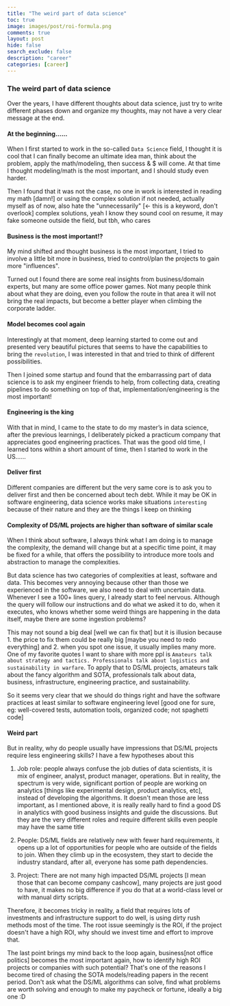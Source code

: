 ```yaml
---
title: "The weird part of data science"
toc: true
image: images/post/roi-formula.png
comments: true
layout: post
hide: false
search_exclude: false
description: "career"
categories: [career]
---
```


### The weird part of data science

Over the years, I have different thoughts about data science, just try to write different phases down and organize my thoughts, may not have a very clear message at the end.

#### At the beginning......
When I first started to work in the so-called `Data Science` field, I thought it is cool that I can finally become an ultimate idea man, think about the problem, apply the math/modeling, then success & $ will come. At that time I thought modeling/math is the most important, and I should study even harder.

Then I found that it was not the case, no one in work is interested in reading my math [damn!] or using the complex solution if not needed, actually myself as of now, also hate the "unnecessarily" [<- this is a keyword, don't overlook] complex solutions, yeah I know they sound cool on resume, it may fake someone outside the field, but tbh, who cares

#### Business is the most important!?
My mind shifted and thought business is the most important, I tried to involve a little bit more in business, tried to control/plan the projects to gain more "influences".

Turned out I found there are some real insights from business/domain experts, but many are some office power games. Not many people think about what they are doing, even you follow the route in that area it will not bring the real impacts, but become a better player when climbing the corporate ladder.

#### Model becomes cool again
Interestingly at that moment, deep learning started to come out and presented very beautiful pictures that seems to have the capabilities to bring the `revolution`, I was interested in that and tried to think of different possibilities.

Then I joined some startup and found that the embarrassing part of data science is to ask my engineer friends to help, from collecting data, creating pipelines to do something on top of that, implementation/engineering is the most important!

#### Engineering is the king
With that in mind, I came to the state to do my master’s in data science, after the previous learnings, I deliberately picked a practicum company that appreciates good engineering practices. That was the good old time, I learned tons within a short amount of time, then I started to work in the US......

#### Deliver first
Different companies are different but the very same core is to ask you to deliver first and then be concerned about tech debt. While it may be OK in software engineering, data science works make situations `interesting` because of their nature and they are the things I keep on thinking

#### Complexity of DS/ML projects are higher than software of similar scale
When I think about software, I always think what I am doing is to manage the complexity, the demand will change but at a specific time point, it may be fixed for a while, that offers the possibility to introduce more tools and abstraction to manage the complexities.

But data science has two categories of complexities at least, software and data. This becomes very annoying because other than those we experienced in the software, we also need to deal with uncertain data. Whenever I see a 100+ lines query, I already start to feel nervous. Although the query will follow our instructions and do what we asked it to do, when it executes, who knows whether some weird things are happening in the data itself, maybe there are some ingestion problems?

This may not sound a big deal [well we can fix that] but it is illusion because 1. the price to fix them could be really big [maybe you need to redo everything] and 2. when you spot one issue, it usually implies many more. One of my favorite quotes I want to share with more ppl is `Amateurs talk about strategy and tactics. Professionals talk about logistics and sustainability in warfare`. To apply that to DS/ML projects, amateurs talk about the fancy algorithm and SOTA, professionals talk about data, business, infrastructure, engineering practice, and sustainability.

So it seems very clear that we should do things right and have the software practices at least similar to software engineering level [good one for sure, eg: well-covered tests, automation tools, organized code; not spaghetti code]

#### Weird part
But in reality, why do people usually have impressions that DS/ML projects require less engineering skills? I have a few hypotheses about this

1. Job role: people always confuse the job duties of data scientists, it is mix of engineer, analyst, product manager, operations. But in reality, the spectrum is very wide, significant portion of people are working on analytics [things like experimental design, product analytics, etc], instead of developing the algorithms. It doesn't mean those are less important, as I mentioned above, it is really really hard to find a good DS in analytics with good business insights and guide the discussions. But they are the very different roles and require different skills even people may have the same title

2. People: DS/ML fields are relatively new with fewer hard requirements, it opens up a lot of opportunities for people who are outside of the fields to join. When they climb up in the ecosystem, they start to decide the industry standard, after all, everyone has some path dependencies.

3. Project: There are not many high impacted DS/ML projects [I mean those that can become company cashcow], many projects are just good to have, it makes no big difference if you do that at a world-class level or with manual dirty scripts.

Therefore, it becomes tricky in reality, a field that requires lots of investments and infrastructure support to do well, is using dirty rush methods most of the time. The root issue seemingly is the ROI, if the project doesn't have a high ROI, why should we invest time and effort to improve that.

The last point brings my mind back to the loop again, business[not office politics] becomes the most important again, how to identify high ROI projects or companies with such potential? That's one of the reasons I become tired of chasing the SOTA models/reading papers in the recent period. Don't ask what the DS/ML algorithms can solve, find what problems are worth solving and enough to make my paycheck or fortune, ideally a big one :D

